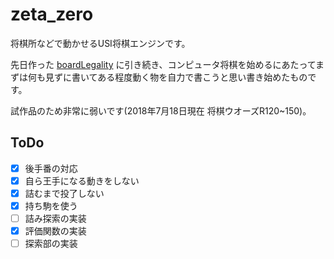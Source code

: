 # zeta_zero

将棋所などで動かせるUSI将棋エンジンです。

先日作った [boardLegality](https://github.com/0z4ck/boardLegality) に引き続き、コンピュータ将棋を始めるにあたってまずは何も見ずに書いてある程度動く物を自力で書こうと思い書き始めたものです。

試作品のため非常に弱いです(2018年7月18日現在 将棋ウオーズR120~150)。

## ToDo
- [x] 後手番の対応
- [x] 自ら王手になる動きをしない
- [x] 詰むまで投了しない
- [x] 持ち駒を使う
- [ ] 詰み探索の実装
- [x] 評価関数の実装
- [ ] 探索部の実装
